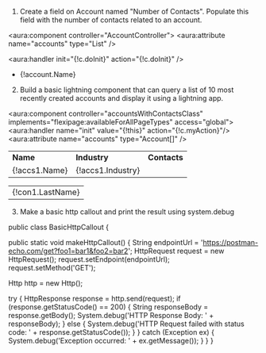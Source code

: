 1. Create a field on Account named "Number of Contacts". Populate this field with the number of contacts related to an
account. 


<!-- recentAccountsComponent.cmp -->
<aura:component controller="AccountController">
<aura:attribute name="accounts" type="List" />

<aura:handler init="{!c.doInit}" action="{!c.doInit}" />

<ul>
<aura:iteration items="{!v.accounts}" var="account">
<li>{!account.Name}</li>
</aura:iteration>
</ul>
</aura:component>



2. Build a basic lightning component that can query a list of 10 most recently created accounts and display it using a
lightning app. 

<aura:component controller="accountsWithContactsClass" implements="flexipage:availableForAllPageTypes" access="global">
<aura:handler name="init" value="{!this}" action="{!c.myAction}"/>
<aura:attribute name="accounts" type="Account[]" />
<table>
<tr>
<td>
<b>Name</b>
</td>
<td>
<b>Industry</b>
</td>
<td>
<b>Contacts</b>
</td>
</tr>
<aura:iteration items="{!v.accounts}" var="accs1" >
<tr>  
<td> {!accs1.Name}  </td>
<td> {!accs1.Industry}  </td>
<!--   <td>   {!accs1.Contacts.lastName}  </td> -->
<table>
<aura:iteration items="{!accs1.Contacts}" var="con1" >
<tr>
<td>{!con1.LastName}</td>
</tr>
</aura:iteration>
</table>
</tr> 
</aura:iteration>                                           
</table>    
</aura:component>








3. Make a basic http callout and print the result using system.debug

public class BasicHttpCallout {

public static void makeHttpCallout() {
String endpointUrl = 'https://postman-echo.com/get?foo1=bar1&foo2=bar2';
HttpRequest request = new HttpRequest();
request.setEndpoint(endpointUrl);
request.setMethod('GET');

Http http = new Http();

try {
HttpResponse response = http.send(request);
if (response.getStatusCode() == 200) { 
String responseBody = response.getBody();
System.debug('HTTP Response Body: ' + responseBody);
} else {
System.debug('HTTP Request failed with status code: ' + response.getStatusCode());
}
} catch (Exception ex) {
System.debug('Exception occurred: ' + ex.getMessage());
}
}
}
